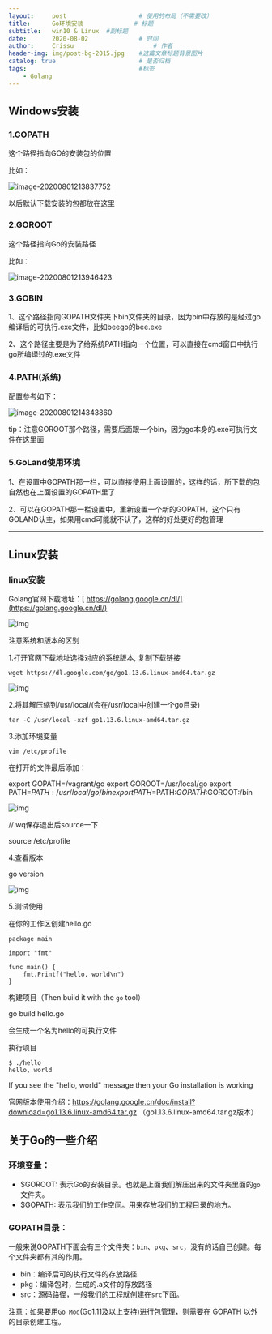 ```yaml
---
layout:     post   				    # 使用的布局（不需要改）
title:      Go环境安装 				# 标题 
subtitle:   win10 & Linux  #副标题
date:       2020-08-02 				# 时间
author:     Crissu 						# 作者
header-img: img/post-bg-2015.jpg 	#这篇文章标题背景图片
catalog: true 						# 是否归档
tags:								#标签
    - Golang
---
```




## Windows安装

### 1.GOPATH

这个路径指向GO的安装包的位置

比如：

![image-20200801213837752](Go环境安装.assets/image-20200801213837752.png)

以后默认下载安装的包都放在这里



### 2.GOROOT

这个路径指向Go的安装路径

比如：

![image-20200801213946423](Go环境安装.assets/image-20200801213946423.png)



### 3.GOBIN

1、这个路径指向GOPATH文件夹下bin文件夹的目录，因为bin中存放的是经过go编译后的可执行.exe文件，比如beego的bee.exe

2、这个路径主要是为了给系统PATH指向一个位置，可以直接在cmd窗口中执行go所编译过的.exe文件



### 4.PATH(系统)

配置参考如下：

![image-20200801214343860](Go环境安装.assets/image-20200801214343860.png)

tip：注意GOROOT那个路径，需要后面跟一个bin，因为go本身的.exe可执行文件在这里面



### 5.GoLand使用环境

1、在设置中GOPATH那一栏，可以直接使用上面设置的，这样的话，所下载的包自然也在上面设置的GOPATH里了

2、可以在GOPATH那一栏设置中，重新设置一个新的GOPATH，这个只有GOLAND认主，如果用cmd可能就不认了，这样的好处更好的包管理





<hr>



## Linux安装

### linux安装

Golang官网下载地址：[ https://golang.google.cn/dl/](https://golang.google.cn/dl/)

![img](Go环境安装.assets/1890723-20200110143631833-1878472645.png)

 

 注意系统和版本的区别

1.打开官网下载地址选择对应的系统版本, 复制下载链接

```
wget https://dl.google.com/go/go1.13.6.linux-amd64.tar.gz
```

![img](Go环境安装.assets/1890723-20200110140708710-961528663.png)

2.将其解压缩到/usr/local/(会在/usr/local中创建一个go目录)

```
tar -C /usr/local -xzf go1.13.6.linux-amd64.tar.gz
```

3.添加环境变量

 `vim /etc/profile`

在打开的文件最后添加：

export GOPATH=/vagrant/go
export GOROOT=/usr/local/go
export PATH=$PATH:/usr/local/go/bin
export PATH=$PATH:$GOPATH:$GOROOT:/bin

![img](Go环境安装.assets/1890723-20200110143330488-1790593852.png)

// wq保存退出后source一下

source /etc/profile

4.查看版本

go version

![img](Go环境安装.assets/1890723-20200110141645972-244548896.png)

 5.测试使用

在你的工作区创建hello.go

```
package main

import "fmt"

func main() {
	fmt.Printf("hello, world\n")
}
```

构建项目（Then build it with the `go` tool）

go build hello.go

会生成一个名为hello的可执行文件

执行项目

```
$ ./hello
hello, world
```

If you see the "hello, world" message then your Go installation is working

 

官网版本使用介绍：https://golang.google.cn/doc/install?download=go1.13.6.linux-amd64.tar.gz  （go1.13.6.linux-amd64.tar.gz版本）

## 关于Go的一些介绍

### 环境变量：

- $GOROOT:
  表示Go的安装目录。也就是上面我们解压出来的文件夹里面的`go`文件夹。
- $GOPATH:
  表示我们的工作空间。用来存放我们的工程目录的地方。

### GOPATH目录：

一般来说GOPATH下面会有三个文件夹：`bin`、`pkg`、`src`，没有的话自己创建。每个文件夹都有其的作用。

- bin：编译后可的执行文件的存放路径
- pkg：编译包时，生成的.a文件的存放路径
- src：源码路径，一般我们的工程就创建在`src`下面。

注意：如果要用`Go Mod`(Go1.11及以上支持)进行包管理，则需要在 GOPATH 以外的目录创建工程。